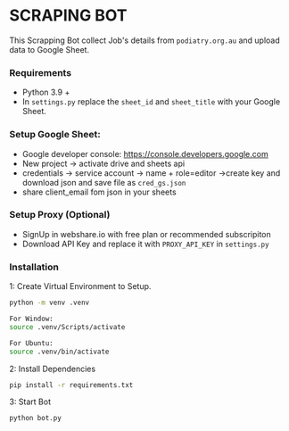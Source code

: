 # SCRAPING BOT
This Scrapping Bot collect Job's details from `podiatry.org.au` and upload data to Google Sheet.


### Requirements

* Python 3.9 +
* In `settings.py` replace the `sheet_id` and `sheet_title` with your Google Sheet.

### Setup Google Sheet:
- Google developer console: https://console.developers.google.com
- New project -> activate drive and sheets api
- credentials -> service account -> name + role=editor
  ->create key and download json and save file as `cred_gs.json`
- share client_email fom json in your sheets

### Setup Proxy (Optional)
- SignUp in webshare.io with free plan or recommended subscripiton
- Download API Key and replace it with `PROXY_API_KEY` in `settings.py`  

### Installation
1: Create Virtual Environment to Setup.
```bash
python -m venv .venv

For Window:
source .venv/Scripts/activate

For Ubuntu:
source .venv/bin/activate
```

2: Install Dependencies

```bash
pip install -r requirements.txt
```

3: Start Bot
```bash
python bot.py
```
